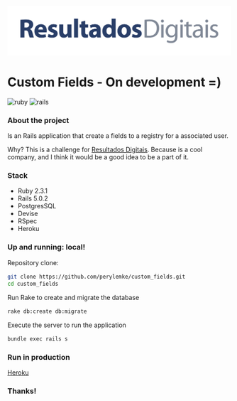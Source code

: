 ![ResultadosDigitais](img/rd_horizontal_cor.png)

**Custom Fields - On development =)**
===================
![ruby](https://img.shields.io/badge/Ruby-2.3.1-red.svg)
![rails](https://img.shields.io/badge/Rails-5.0.2-red.svg)

### About the project
Is an Rails application that create a fields to a registry for a associated user.

Why? This is a challenge for [Resultados Digitais](http://resultadosdigitais.com.br/). Because is a cool company, and I think it would be a good idea to be a part of it.

### Stack
* Ruby 2.3.1
* Rails 5.0.2
* PostgresSQL
* Devise
* RSpec
* Heroku

### Up and running: local!
Repository clone:
```bash
git clone https://github.com/perylemke/custom_fields.git
cd custom_fields
```
Run Rake to create and migrate the database
```bash
rake db:create db:migrate
```
Execute the server to run the application
```bash
bundle exec rails s
```
### Run in production

[Heroku](https://fathomless-shore-29362.herokuapp.com/)

### Thanks!
